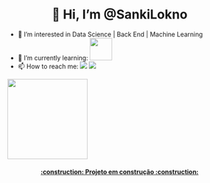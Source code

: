 <h1 align="center"> 👋 Hi, I’m @SankiLokno </h1>

- 👀 I’m interested in Data Science | Back End | Machine Learning 
- 🌱 I’m currently learning: <img src="https://cdn.jsdelivr.net/gh/devicons/devicon/icons/python/python-plain-wordmark.svg"  width="50" height="50" />
- 📫 How to reach me: <a href="https://www.twitter.com/SankiLokno" target="_blank"><img src="https://img.shields.io/badge/Twitter-blue?style=for-the-badge&logo=twitter&logoColor=white" target="_blank"></a>  <a href="https://www.https://www.linkedin.com/in/luciano-fidelis-365633231/luciano-fidelis" target="_blank"><img src="https://img.shields.io/badge/Linkedin-0e76a8?style=for-the-badge&logo=linkedin&logoColor=white" target="_blank"></a>  
<a href="https://github.com/SankiLokno"> 
          <img height="180em" src="https://github-readme-stats.vercel.app/api?username=SankiLokno&show_icons=true&theme=dracula&include_all_commits=true&count_private=true"/>

          
          
<h4 align="center"> :construction:  Projeto em construção  :construction: </h4>
<!---
SankiLokno/SankiLokno is a ✨ special ✨ repository because its `README.md` (this file) appears on your GitHub profile.
You can click the Preview link to take a look at your changes.
--->
